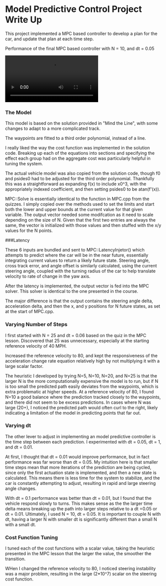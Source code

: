 # Model Predictive Control Project Write Up

This project implemented a MPC based controller to develop a plan for the car, and update that plan at each time step. 

Performance of the final MPC based controller with N  = 10, and dt = 0.05

![alt text](mpc_run.mp4 "No hands with MPC.")

### The Model

This model is based on the solution provided in "Mind the Line", with some changes to adapt to a more complicated track.

The waypoints are fitted to a third order polynomial, instead of a line. 

I really liked the way the cost function was implemented in the solution code. Breaking up each of the equations into sections and specifying the effect each group had on the aggregate cost was particularly helpful in tuning the system.

The actual vehicle model was also copied from the solution code, though f0 and psides0 had to be adjusted for the third order polynomial. Thankfully this was a straightforward as expanding f(x) to include x0^3, with the appropriately indexed coefficient, and then setting psides0 to be atan(f'(x)).

MPC::Solve is essentially identical to the function in MPC.cpp from the quizzes. I simply copied over the methods used to set the limits and start both the lower and upper bounds at the current value for that given variable. The output vector needed some modifcation as it need to scale depending on the size of N. Given that the first two entries are always the same, the vector is initialized with those values and then stuffed with the x/y values for the N points.


###Latency

These 6 inputs are bundled and sent to MPC::LatencyInjetor() which attempts to predict where the car will be in the near future, essentially integrating current values to return a likely future state. Steering angle, cross track error, and angle offset is similarly calculated, using the current steering angle, coupled with the turning radius of the car to help translate velocity to rate of change in the yaw axis. 

After the latency is implemented, the output vector is fed into the MPC solver. This solver is identical to the one presented in the course. 

The major difference is that the output contains the steering angle delta, acceleration delta, and then the x, and y positions for N future states, as set at the start of MPC.cpp. 

### Varying Number of Steps

I first started with N = 25 and dt = 0.06 based on the quiz in the MPC lesson. Discovered that 25 was unnecessary, especially at the starting reference velocity of 40 MPH. 

Increased the reference velocity to 80, and kept the responsiveness of the acceleration change rate equation relatively high by not multiplying it with a large scalar factor.

The heuristic I developed by trying N=5, N=10, N=20, and N=25 is that the larger N is the more computationally expensive the model is to run, but if N is too small the predicted path easily deviates from the waypoints, which is extra problematic at higher speeds. At a reference velocity of 80, I found N=10 a good balance where the prediction tracked closely to the waypoints, and there did not seem to be excess predictions. In cases where N was large (20+), I noticed the predicted path would often curl to the right, likely indicating a limitation of the model in predicting points that far out.

### Varying dt

The other lever to adjust in implementing an model predictive controller is the time step between each prediction. I experimented with dt = 0.05, dt = 1, and dt = 0.01. 

At first, I thought that dt = 0.01 would improve performance, but in fact performance was far worse than dt = 0.05. My intuition here is that smaller time steps mean that more iterations of the prediction are being cycled, since only the first actuation state is implemented, and then a new state is calculated. This means there is less time for the system to stabilize, and the car is constantly attempting to adjust, resulting in rapid and large steering angle changes. 

With dt = 0.1 performance was better than dt =  0.01, but I found that the vehicle respond slowly to turns. This makes sense as the the larger time delta means breaking up the path into larger steps relative to a dt =0.05 or dt = 0.01. Ultimately, I used N = 10, dt = 0.05. It is important to couple N with dt, having a larger N with smaller dt is significantly different than a small N with a small dt.

### Cost Function Tuning 

I tuned each of the cost functions with a scalar value, taking the heuristic presented in the MPC lesson that the larger the value, the smoother the transition.

WHen I changed the reference velocity to 80, I noticed steering instability was a major problem, resulting in the large (2*10^7) scalar on the steering cost function.
